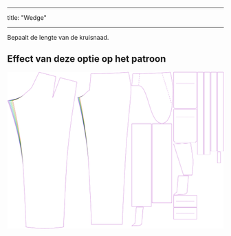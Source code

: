 - - -
title: "Wedge"
- - -

Bepaalt de lengte van de kruisnaad.

## Effect van deze optie op het patroon

![Deze afbeelding toont het effect van deze optie door meerdere varianten die een andere waarde hebben voor deze optie te vervangen](theo_wedge_sample.svg "Effect of this option on the pattern")
